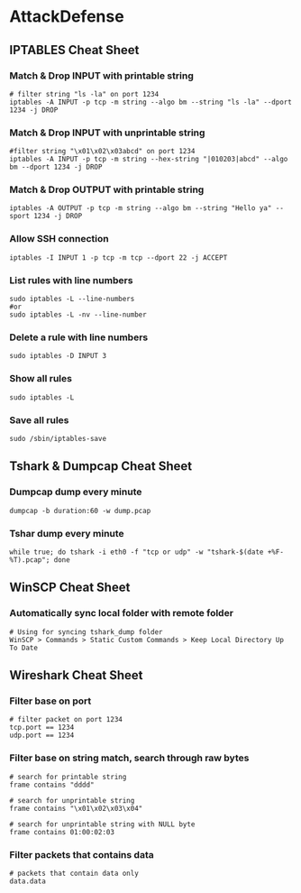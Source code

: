 # AttackDefense

## IPTABLES Cheat Sheet

### Match & Drop INPUT with printable string

```
# filter string "ls -la" on port 1234
iptables -A INPUT -p tcp -m string --algo bm --string "ls -la" --dport 1234 -j DROP
```

### Match & Drop INPUT with unprintable string

```
#filter string "\x01\x02\x03abcd" on port 1234
iptables -A INPUT -p tcp -m string --hex-string "|010203|abcd" --algo bm --dport 1234 -j DROP
```

### Match & Drop OUTPUT with printable string
```
iptables -A OUTPUT -p tcp -m string --algo bm --string "Hello ya" --sport 1234 -j DROP
```
### Allow SSH connection

```
iptables -I INPUT 1 -p tcp -m tcp --dport 22 -j ACCEPT
```

### List rules with line numbers

```
sudo iptables -L --line-numbers
#or
sudo iptables -L -nv --line-number
```

### Delete a rule with line numbers

```
sudo iptables -D INPUT 3
```
### Show all rules

```
sudo iptables -L
```
### Save all rules

```
sudo /sbin/iptables-save
```

## Tshark & Dumpcap Cheat Sheet

### Dumpcap dump every minute

```
dumpcap -b duration:60 -w dump.pcap
```

### Tshar dump every minute
```
while true; do tshark -i eth0 -f "tcp or udp" -w "tshark-$(date +%F-%T).pcap"; done                                                      
```

## WinSCP Cheat Sheet

### Automatically sync local folder with remote folder

```
# Using for syncing tshark_dump folder
WinSCP > Commands > Static Custom Commands > Keep Local Directory Up To Date
```

## Wireshark Cheat Sheet

### Filter base on port
```
# filter packet on port 1234
tcp.port == 1234
udp.port == 1234
```

### Filter base on string match, search through raw bytes

```
# search for printable string
frame contains "dddd"

# search for unprintable string
frame contains "\x01\x02\x03\x04"

# search for unprintable string with NULL byte
frame contains 01:00:02:03
```

### Filter packets that contains data

```
# packets that contain data only
data.data
```


